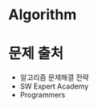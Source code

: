 # Algorithm

# 문제 출처 

<ul>
  <li>알고리즘 문제해결 전략</li>
  <li>SW Expert Academy</li>
  <li>Programmers</li>
</ul>  
